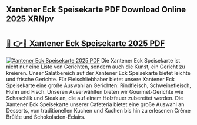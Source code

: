 ## Xantener Eck Speisekarte PDF Download Online 2025 XRNpv

# <h2><a href="http://gc5sygu.nevu.top/?p=Xantener+Eck+Speisekarte">🔗 👉🔴 Xantener Eck Speisekarte 2025 PDF</a></h2>

[![Xantener Eck Speisekarte 2025 PDF](https://i.imgur.com/dBaPXMq.png)](http://gc5sygu.nevu.top/?p=Xantener+Eck+Speisekarte)
Die Xantener Eck Speisekarte ist nicht nur eine Liste von Gerichten, sondern auch die Kunst, ein Gericht zu kreieren. Unser Salatbereich auf der Xantener Eck Speisekarte bietet leichte und frische Gerichte. Für Fleischliebhaber bietet unsere Xantener Eck Speisekarte eine große Auswahl an Gerichten: Rindfleisch, Schweinefleisch, Huhn und Fisch. Unseren Auserwählten bieten wir Gourmet-Gerichte wie Schaschlik und Steak an, die auf einem Holzfeuer zubereitet werden. Die Xantener Eck Speisekarte unserer Cafeteria bietet eine große Auswahl an Desserts, von traditionellen Kuchen und Kuchen bis hin zu erlesenen Crème Brûlée und Schokoladen-Eclairs.
